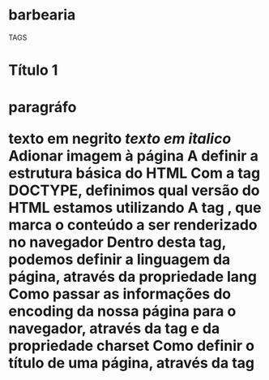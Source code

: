 # barbearia
TAGS
<h1>Título 1<h1> 
<p>paragráfo</p> 
<strong>texto em negrito</strong> 
<em>texto em italico</em> 
<img></img> Adionar imagem à página
A definir a estrutura básica do HTML
Com a tag DOCTYPE, definimos qual versão do HTML estamos utilizando
A tag <html>, que marca o conteúdo a ser renderizado no navegador
Dentro desta tag, podemos definir a linguagem da página, através da propriedade lang
Como passar as informações do encoding da nossa página para o navegador, através da tag <meta> e da propriedade charset
Como definir o título de uma página, através da tag <title>
Como separar as informações que estão sendo passadas para o navegador, utilizando a tag <head>
Como separar o conteúdo da página, utilizando a tag <body>

Quando uma TAG usa no display block ele ocupa 100% da página, quando usa inline-block ele ocupa somente seu tamanho

Posicionamento
O elemento pode ser deslocado com o posicionamento relative, com o seu ponto inicial fixo

Com o position: absolute, eu consigo posicionar meu elemento em qualquer lugar da página. O mesmo fica a frente da tag onde ele esta como se ele realmente não fizesse parte mais daquela TAG

com os displays block e inline-block os itens sempre se alinham pela linha de baixo, para mudar o alinhamento por exemplo pelo topo podemos usar a seguinte configuração vertical-align: top;

A força dos marcadores no CSS(Hierarquia do mais fraco para o mais forte)
* tag
* class
* id
* css direto no html
